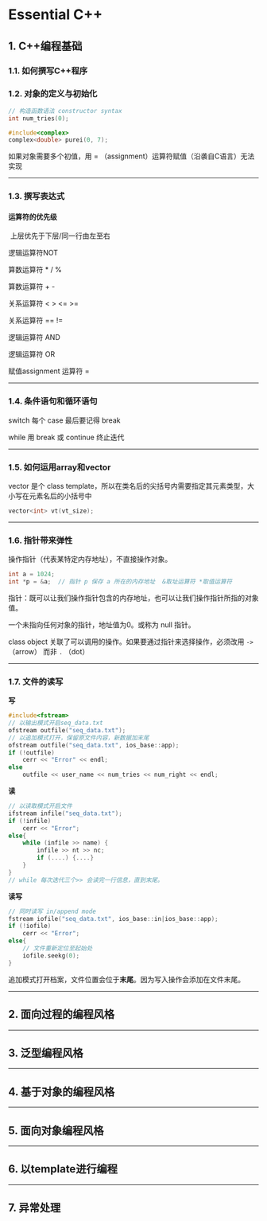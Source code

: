 # Essential C++



## 1. C++编程基础

### 1.1. 如何撰写C++程序



### 1.2. 对象的定义与初始化

```c++
// 构造函数语法 constructor syntax
int num_tries(0);

#include<complex>
complex<double> purei(0, 7);
```

如果对象需要多个初值，用 = （assignment）运算符赋值（沿袭自C语言）无法实现 



---

### 1.3. 撰写表达式

#### 运算符的优先级

​	上层优先于下层/同一行由左至右

逻辑运算符NOT

算数运算符 *  /  %

算数运算符 +  -

关系运算符 <  >  <=  >=

关系运算符 ==  !=

逻辑运算符 AND

逻辑运算符 OR

赋值assignment 运算符 =



---

### 1.4. 条件语句和循环语句

switch 每个 case 最后要记得 break 

while 用 break 或 continue 终止迭代



---

### 1.5. 如何运用array和vector

vector 是个 class template，所以在类名后的尖括号内需要指定其元素类型，大小写在元素名后的小括号中

```c++
vector<int> vt(vt_size);
```



---

### 1.6. 指针带来弹性

操作指针（代表某特定内存地址），不直接操作对象。

```c++
int a = 1024;
int *p = &a;  // 指针 p 保存 a 所在的内存地址  &取址运算符 *取值运算符
```

指针：既可以让我们操作指针包含的内存地址，也可以让我们操作指针所指的对象值。

一个未指向任何对象的指针，地址值为0。或称为 null 指针。

class object 关联了可以调用的操作。如果要通过指针来选择操作，必须改用 `->` （arrow） 而非 `.` （dot）



---

### 1.7. 文件的读写

**写**

```c++
#include<fstream>
// 以输出模式开启seq_data.txt
ofstream outfile("seq_data.txt"); 
// 以追加模式打开，保留原文件内容，新数据加末尾
ofstream outfile("seq_data.txt", ios_base::app); 
if (!outfile) 
    cerr << "Error" << endl;
else 
    outfile << user_name << num_tries << num_right << endl;
```

**读**

```c++
// 以读取模式开启文件
ifstream infile("seq_data.txt");
if (!infile)
    cerr << "Error";
else{
    while (infile >> name) {
        infile >> nt >> nc;
        if (....) {....}
    }
}
// while 每次迭代三个>> 会读完一行信息，直到末尾。
```

**读写**

```C++
// 同时读写 in/append mode
fstream iofile("seq_data.txt", ios_base::in|ios_base::app);
if (!iofile)
    cerr << "Error";
else{
    // 文件重新定位至起始处
    iofile.seekg(0);
}
```

追加模式打开档案，文件位置会位于**末尾**。因为写入操作会添加在文件末尾。




---

## 2. 面向过程的编程风格



---

## 3. 泛型编程风格



---

## 4. 基于对象的编程风格



---

## 5. 面向对象编程风格



---

## 6. 以template进行编程



---

## 7. 异常处理